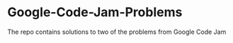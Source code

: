 # Google-Code-Jam-Problems
The repo contains solutions to two of the problems from Google Code Jam 
